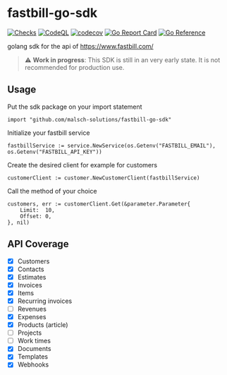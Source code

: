 # fastbill-go-sdk
[![Checks](https://github.com/Malsch-Solutions/fastbill-go-sdk/actions/workflows/check.yml/badge.svg)](https://github.com/Malsch-Solutions/fastbill-go-sdk/actions/workflows/check.yml)
[![CodeQL](https://github.com/Malsch-Solutions/fastbill-go-sdk/actions/workflows/codeql-analysis.yml/badge.svg)](https://github.com/Malsch-Solutions/fastbill-go-sdk/actions/workflows/codeql-analysis.yml)
[![codecov](https://codecov.io/gh/Malsch-Solutions/fastbill-go-sdk/branch/main/graph/badge.svg?token=NYMO09X0BU)](https://codecov.io/gh/Malsch-Solutions/fastbill-go-sdk)
[![Go Report Card](https://goreportcard.com/badge/github.com/Malsch-Solutions/fastbill-go-sdk)](https://goreportcard.com/report/github.com/Malsch-Solutions/fastbill-go-sdk)
[![Go Reference](https://pkg.go.dev/badge/github.com/malsch-solutions/fastbill-go-sdk.svg)](https://pkg.go.dev/github.com/malsch-solutions/fastbill-go-sdk)

golang sdk for the api of https://www.fastbill.com/

> :warning: **Work in progress**: This SDK is still in an very early state. It is not recommended for production use.

## Usage
Put the sdk package on your import statement

```golang
import "github.com/malsch-solutions/fastbill-go-sdk"
```
Initialize your fastbill service
```golang
fastbillService := service.NewService(os.Getenv("FASTBILL_EMAIL"), os.Getenv("FASTBILL_API_KEY"))
```
Create the desired client for example for customers
```golang
customerClient := customer.NewCustomerClient(fastbillService)
```
Call the method of your choice
```golang
customers, err := customerClient.Get(&parameter.Parameter{
    Limit:  10,
    Offset: 0,
}, nil)
```

## API Coverage

- [x] Customers
- [x] Contacts
- [x] Estimates
- [x] Invoices
- [x] Items
- [x] Recurring invoices
- [ ] Revenues
- [x] Expenses
- [x] Products (article)
- [ ] Projects
- [ ] Work times
- [x] Documents
- [x] Templates
- [x] Webhooks
